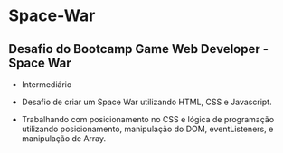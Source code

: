 # Space-War
## Desafio do Bootcamp Game Web Developer - Space War

- Intermediário

- Desafio de criar um Space War utilizando HTML, CSS e Javascript.

- Trabalhando com posicionamento no CSS e lógica de programação utilizando posicionamento, manipulação do DOM, eventListeners, e manipulação de Array.
